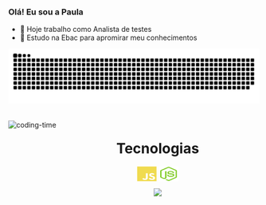 ### Olá! Eu sou a Paula


- 🔭 Hoje trabalho como Analista de testes
- 🌱 Estudo na Ebac para apromirar meu conhecimentos

</div>
  
  ![Snake animation](https://github.com/ellen2121/ellen2121/blob/output/github-contribution-grid-snake.svg)
 
</div>

 

<div  align="center"> 
  <div style="display: inline_block"><br>
    <img align="left" height="250" alt="coding-time" src="code.gif">
    <h1 align="center">Tecnologias</h1>
    <img align="center" height="30" width="40" alt="js-icon"  src="https://raw.githubusercontent.com/devicons/devicon/master/icons/javascript/javascript-plain.svg">
    <img align="center" height="30" width="40" alt="nodejs-icon" src="https://raw.githubusercontent.com/devicons/devicon/master/icons/nodejs/nodejs-original.svg">
   </div>  
   <p>   <div> 
 
  <a href="https://www.linkedin.com/in/https://www.linkedin.com/in/paula-sena-b3313120//" target="_blank"><img src="https://img.shields.io/badge/-LinkedIn-%230077B5?style=for-the-badge&logo=linkedin&logoColor=white" target="_blank"></a> 
  
</div> <p/>
   


        
          
          

